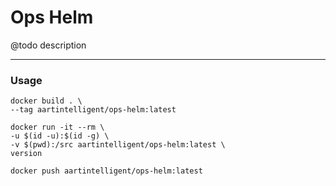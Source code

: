 # Ops Helm

@todo description

---

### Usage

```shell
docker build . \
--tag aartintelligent/ops-helm:latest
```

```shell
docker run -it --rm \
-u $(id -u):$(id -g) \
-v $(pwd):/src aartintelligent/ops-helm:latest \
version
```

```shell
docker push aartintelligent/ops-helm:latest
```
